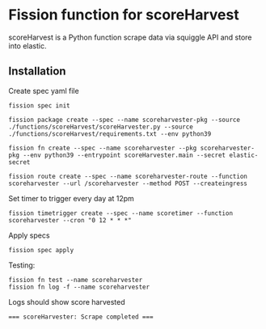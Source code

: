 # Fission function for scoreHarvest 

scoreHarvest is a Python function scrape data via squiggle API and store into elastic.

## Installation  

Create spec yaml file
```shell
fission spec init
```
```shell
fission package create --spec --name scoreharvester-pkg --source ./functions/scoreHarvest/scoreHarvester.py --source ./functions/scoreHarvest/requirements.txt --env python39
```
```shell
fission fn create --spec --name scoreharvester --pkg scoreharvester-pkg --env python39 --entrypoint scoreHarvester.main --secret elastic-secret
```

```shell
fission route create --spec --name scoreharvester-route --function scoreharvester --url /scoreharvester --method POST --createingress
``` 

Set timer to trigger every day at 12pm
```shell
fission timetrigger create --spec --name scoretimer --function scoreharvester --cron "0 12 * * *"
```
Apply specs
```shell
fission spec apply
```

Testing:
```shell
fission fn test --name scoreharvester
fission fn log -f --name scoreharvester
```
Logs should show score harvested
```shell
=== scoreHarvester: Scrape completed ===
```